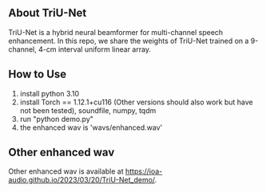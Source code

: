 ## About TriU-Net
TriU-Net is a hybrid neural beamformer for multi-channel speech enhancement. In this repo, we share the weights of TriU-Net trained on a 9-channel, 4-cm interval uniform linear array.

## How to Use
1. install python 3.10
2. install Torch == 1.12.1+cu116 (Other versions should also work but have not been tested), soundfile, numpy, tqdm
3. run "python demo.py"
4. the enhanced wav is 'wavs/enhanced.wav'

## Other enhanced wav
Other enhanced wav is available at https://ioa-audio.github.io/2023/03/20/TriU-Net_demo/.



